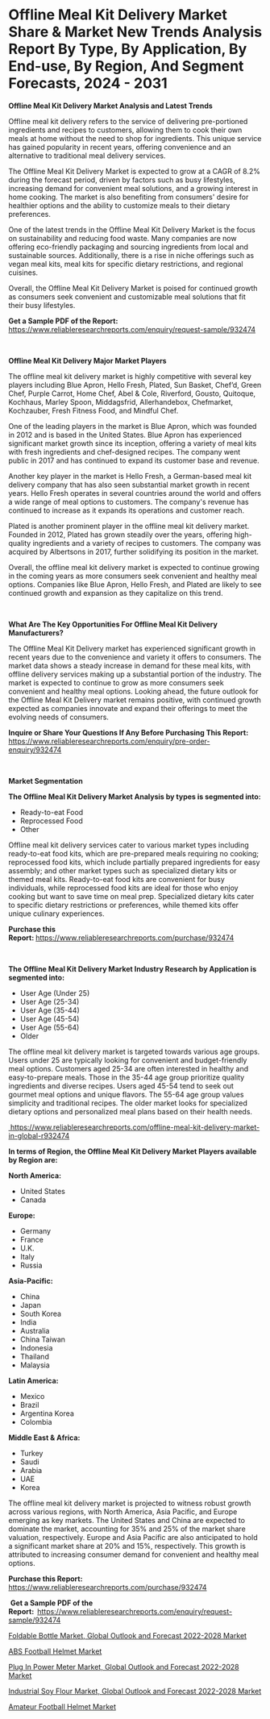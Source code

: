 <p><h1>Offline Meal Kit Delivery Market Share & Market New Trends Analysis Report By Type, By Application, By End-use, By Region, And Segment Forecasts, 2024 - 2031</h1></p><p><strong>Offline Meal Kit Delivery Market Analysis and Latest Trends</strong></p>
<p><p>Offline meal kit delivery refers to the service of delivering pre-portioned ingredients and recipes to customers, allowing them to cook their own meals at home without the need to shop for ingredients. This unique service has gained popularity in recent years, offering convenience and an alternative to traditional meal delivery services.</p><p>The Offline Meal Kit Delivery Market is expected to grow at a CAGR of 8.2% during the forecast period, driven by factors such as busy lifestyles, increasing demand for convenient meal solutions, and a growing interest in home cooking. The market is also benefiting from consumers' desire for healthier options and the ability to customize meals to their dietary preferences.</p><p>One of the latest trends in the Offline Meal Kit Delivery Market is the focus on sustainability and reducing food waste. Many companies are now offering eco-friendly packaging and sourcing ingredients from local and sustainable sources. Additionally, there is a rise in niche offerings such as vegan meal kits, meal kits for specific dietary restrictions, and regional cuisines.</p><p>Overall, the Offline Meal Kit Delivery Market is poised for continued growth as consumers seek convenient and customizable meal solutions that fit their busy lifestyles.</p></p>
<p><strong>Get a Sample PDF of the Report:&nbsp;</strong> <a href="https://www.reliableresearchreports.com/enquiry/request-sample/932474">https://www.reliableresearchreports.com/enquiry/request-sample/932474</a></p>
<p>&nbsp;</p>
<p><strong>Offline Meal Kit Delivery Major Market Players</strong></p>
<p><p>The offline meal kit delivery market is highly competitive with several key players including Blue Apron, Hello Fresh, Plated, Sun Basket, Chef’d, Green Chef, Purple Carrot, Home Chef, Abel & Cole, Riverford, Gousto, Quitoque, Kochhaus, Marley Spoon, Middagsfrid, Allerhandebox, Chefmarket, Kochzauber, Fresh Fitness Food, and Mindful Chef.</p><p>One of the leading players in the market is Blue Apron, which was founded in 2012 and is based in the United States. Blue Apron has experienced significant market growth since its inception, offering a variety of meal kits with fresh ingredients and chef-designed recipes. The company went public in 2017 and has continued to expand its customer base and revenue.</p><p>Another key player in the market is Hello Fresh, a German-based meal kit delivery company that has also seen substantial market growth in recent years. Hello Fresh operates in several countries around the world and offers a wide range of meal options to customers. The company's revenue has continued to increase as it expands its operations and customer reach.</p><p>Plated is another prominent player in the offline meal kit delivery market. Founded in 2012, Plated has grown steadily over the years, offering high-quality ingredients and a variety of recipes to customers. The company was acquired by Albertsons in 2017, further solidifying its position in the market.</p><p>Overall, the offline meal kit delivery market is expected to continue growing in the coming years as more consumers seek convenient and healthy meal options. Companies like Blue Apron, Hello Fresh, and Plated are likely to see continued growth and expansion as they capitalize on this trend.</p></p>
<p>&nbsp;</p>
<p><strong>What Are The Key Opportunities For Offline Meal Kit Delivery Manufacturers?</strong></p>
<p><p>The Offline Meal Kit Delivery market has experienced significant growth in recent years due to the convenience and variety it offers to consumers. The market data shows a steady increase in demand for these meal kits, with offline delivery services making up a substantial portion of the industry. The market is expected to continue to grow as more consumers seek convenient and healthy meal options. Looking ahead, the future outlook for the Offline Meal Kit Delivery market remains positive, with continued growth expected as companies innovate and expand their offerings to meet the evolving needs of consumers.</p></p>
<p><strong>Inquire or Share Your Questions If Any Before Purchasing This Report:</strong> <a href="https://www.reliableresearchreports.com/enquiry/pre-order-enquiry/932474">https://www.reliableresearchreports.com/enquiry/pre-order-enquiry/932474</a></p>
<p>&nbsp;</p>
<p><strong>Market Segmentation</strong></p>
<p><strong>The Offline Meal Kit Delivery Market Analysis by types is segmented into:</strong></p>
<p><ul><li>Ready-to-eat Food</li><li>Reprocessed Food</li><li>Other</li></ul></p>
<p><p>Offline meal kit delivery services cater to various market types including ready-to-eat food kits, which are pre-prepared meals requiring no cooking; reprocessed food kits, which include partially prepared ingredients for easy assembly; and other market types such as specialized dietary kits or themed meal kits. Ready-to-eat food kits are convenient for busy individuals, while reprocessed food kits are ideal for those who enjoy cooking but want to save time on meal prep. Specialized dietary kits cater to specific dietary restrictions or preferences, while themed kits offer unique culinary experiences.</p></p>
<p><strong>Purchase this Report:&nbsp;</strong><a href="https://www.reliableresearchreports.com/purchase/932474">https://www.reliableresearchreports.com/purchase/932474</a></p>
<p>&nbsp;</p>
<p><strong>The Offline Meal Kit Delivery Market Industry Research by Application is segmented into:</strong></p>
<p><ul><li>User Age (Under 25)</li><li>User Age (25-34)</li><li>User Age (35-44)</li><li>User Age (45-54)</li><li>User Age (55-64)</li><li>Older</li></ul></p>
<p><p>The offline meal kit delivery market is targeted towards various age groups. Users under 25 are typically looking for convenient and budget-friendly meal options. Customers aged 25-34 are often interested in healthy and easy-to-prepare meals. Those in the 35-44 age group prioritize quality ingredients and diverse recipes. Users aged 45-54 tend to seek out gourmet meal options and unique flavors. The 55-64 age group values simplicity and traditional recipes. The older market looks for specialized dietary options and personalized meal plans based on their health needs.</p></p>
<p><a href="https://www.reliableresearchreports.com/offline-meal-kit-delivery-market-in-global-r932474">&nbsp;https://www.reliableresearchreports.com/offline-meal-kit-delivery-market-in-global-r932474</a></p>
<p><strong>In terms of Region, the Offline Meal Kit Delivery Market Players available by Region are:</strong></p>
<p>
    <p> <strong> North America: </strong>
        <ul>
            <li>United States</li>
            <li>Canada</li>
        </ul>
        </p> 
    <p> <strong> Europe: </strong>
        <ul>
            <li>Germany</li>
            <li>France</li>
            <li>U.K.</li>
            <li>Italy</li>
            <li>Russia</li>
        </ul>
        </p> 
    <p> <strong> Asia-Pacific: </strong>
        <ul>
            <li>China</li>
            <li>Japan</li>
            <li>South Korea</li>
            <li>India</li>
            <li>Australia</li>
            <li>China Taiwan</li>
            <li>Indonesia</li>
            <li>Thailand</li>
            <li>Malaysia</li>
        </ul>
        </p> 
    <p> <strong> Latin America: </strong>
        <ul>
            <li>Mexico</li>
            <li>Brazil</li>
            <li>Argentina Korea</li>
            <li>Colombia</li>
        </ul>
        </p> 
    <p> <strong> Middle East & Africa: </strong>
        <ul>
            <li>Turkey</li>
            <li>Saudi</li>
            <li>Arabia</li>
            <li>UAE</li>
            <li>Korea</li>
        </ul>
    </p>
    </p>
<p><p>The offline meal kit delivery market is projected to witness robust growth across various regions, with North America, Asia Pacific, and Europe emerging as key markets. The United States and China are expected to dominate the market, accounting for 35% and 25% of the market share valuation, respectively. Europe and Asia Pacific are also anticipated to hold a significant market share at 20% and 15%, respectively. This growth is attributed to increasing consumer demand for convenient and healthy meal options.</p></p>
<p><strong>Purchase this Report: </strong><a href="https://www.reliableresearchreports.com/purchase/932474">https://www.reliableresearchreports.com/purchase/932474</a></p>
<p>&nbsp;<strong>Get a Sample PDF of the Report:&nbsp;&nbsp;</strong><a href="https://www.reliableresearchreports.com/enquiry/request-sample/932474">https://www.reliableresearchreports.com/enquiry/request-sample/932474</a></p>
<p><strong></strong></p>
<p><p><a href="https://issuu.com/reportprime-2/docs/foldable-bottle-market-global-outlo_223113c6373539">Foldable Bottle Market, Global Outlook and Forecast 2022-2028 Market</a></p><p><a href="https://github.com/rahu1506/Market-Research-Report-List-5/blob/main/abs-football-helmet-market.md">ABS Football Helmet Market</a></p><p><a href="https://issuu.com/reportprime-2/docs/plug-in-power-meter-market-global-o_e80845f1e6ff46">Plug In Power Meter Market, Global Outlook and Forecast 2022-2028 Market</a></p><p><a href="https://issuu.com/reportprime-2/docs/industrial-soy-flour-market-global-_0541802307dd52">Industrial Soy Flour Market, Global Outlook and Forecast 2022-2028 Market</a></p><p><a href="https://github.com/FassouRP/Market-Research-Report-List-6/blob/main/amateur-football-helmet-market.md">Amateur Football Helmet Market</a></p></p>